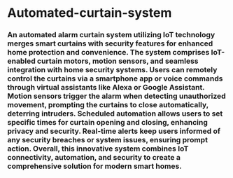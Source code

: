 # Automated-curtain-system
### An automated alarm curtain system utilizing IoT technology merges smart curtains with security features for enhanced home protection and convenience. The system comprises IoT-enabled curtain motors, motion sensors, and seamless integration with home security systems. Users can remotely control the curtains via a smartphone app or voice commands through virtual assistants like Alexa or Google Assistant. Motion sensors trigger the alarm when detecting unauthorized movement, prompting the curtains to close automatically, deterring intruders. Scheduled automation allows users to set specific times for curtain opening and closing, enhancing privacy and security. Real-time alerts keep users informed of any security breaches or system issues, ensuring prompt action. Overall, this innovative system combines IoT connectivity, automation, and security to create a comprehensive solution for modern smart homes.
